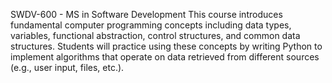 SWDV-600 - MS in Software Development
This course introduces fundamental computer programming concepts including data types, variables, functional abstraction, control structures, and common data structures. Students will practice using these concepts by writing Python to implement algorithms that operate on data retrieved from different sources (e.g., user input, files, etc.). 

